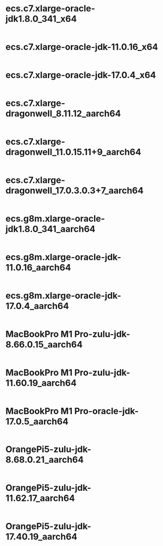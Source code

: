 # ecs.c7.xlarge-oracle-jdk1.8.0_341_x64
```java
```

# ecs.c7.xlarge-oracle-jdk-11.0.16_x64
```java
```

# ecs.c7.xlarge-oracle-jdk-17.0.4_x64
```java
```

# ecs.c7.xlarge-dragonwell_8.11.12_aarch64
```java
```

# ecs.c7.xlarge-dragonwell_11.0.15.11+9_aarch64
```java
```

# ecs.c7.xlarge-dragonwell_17.0.3.0.3+7_aarch64
```java
```


# ecs.g8m.xlarge-oracle-jdk1.8.0_341_aarch64
```java
```

# ecs.g8m.xlarge-oracle-jdk-11.0.16_aarch64
```java
```

# ecs.g8m.xlarge-oracle-jdk-17.0.4_aarch64
```java
```

# MacBookPro M1 Pro-zulu-jdk-8.66.0.15_aarch64
```java
```

# MacBookPro M1 Pro-zulu-jdk-11.60.19_aarch64
```java
```

# MacBookPro M1 Pro-oracle-jdk-17.0.5_aarch64
```java
```

# OrangePi5-zulu-jdk-8.68.0.21_aarch64
```java
```

# OrangePi5-zulu-jdk-11.62.17_aarch64
```java
```

# OrangePi5-zulu-jdk-17.40.19_aarch64
```java
```
